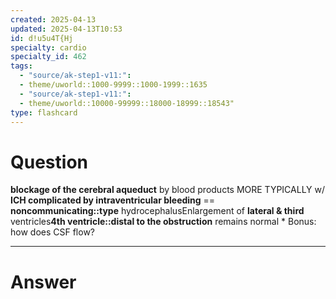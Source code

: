 ```yaml
---
created: 2025-04-13
updated: 2025-04-13T10:53
id: d!u5u4T{Hj
specialty: cardio
specialty_id: 462
tags:
  - "source/ak-step1-v11:": 
  - theme/uworld::1000-9999::1000-1999::1635
  - "source/ak-step1-v11:": 
  - theme/uworld::10000-99999::18000-18999::18543"
type: flashcard
---
```


# Question
**blockage of the cerebral aqueduct** by blood products MORE TYPICALLY w/ **ICH complicated by intraventricular bleeding** == **noncommunicating::type** hydrocephalusEnlargement of **lateral & third** ventricles**4th ventricle::distal to the obstruction** remains normal * Bonus: how does CSF flow?

---

# Answer
